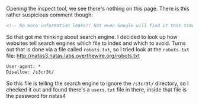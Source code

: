Opening the inspect tool, we see there's nothing on this page. There is this rather suspicious comment though:

```html
<!-- No more information leaks!! Not even Google will find it this time... -->
```

So that got me thinking about search engine. I decided to look up how websites tell search engines which file to index and which to avoid. Turns out that is done via a file called `robots.txt`, so I tried look at the `robots.txt` file: http://natas3.natas.labs.overthewire.org/robots.txt

```txt
User-agent: *
Disallow: /s3cr3t/
```

So this file is telling the search engine to ignore the `/s3cr3t/` directory, so I checked it out and found there's a `users.txt` file in there, inside that file is the password for natas4